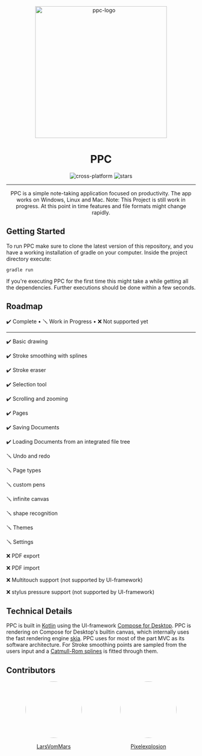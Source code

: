 <div align="center">

<img src="https://raw.githubusercontent.com/pixelexplosion/ppc/main/logo/ppc-logo.svg" width="350px"  alt="ppc-logo"/>

# PPC
<img src="https://img.shields.io/badge/OS-CROSSPLATFORM-13C6FF?style=for-the-badge" alt="cross-platform">
<img src="https://img.shields.io/github/stars/pixelexplosion/ppc?color=13C6FF&logo=github&logoColor=13C6FF&style=for-the-badge" alt="stars">

---
PPC is a simple note-taking application focused on productivity. The app works on Windows, Linux and Mac.
Note: This Project is still work in progress. At this point in time features and file formats might change rapidly.
<div align="left">

## Getting Started
To run PPC make sure to clone the latest version of this repository, and you have a working installation of gradle on your computer. Inside the project directory execute:
```
gradle run
```
If you're executing PPC for the first time this might take a while getting all the dependencies. Further executions should be done within a few seconds.
## Roadmap
✔️ Complete •
🪛 Work in Progress •
❌ Not supported yet

------

✔️ Basic drawing

✔️ Stroke smoothing with splines

✔️ Stroke eraser

✔️ Selection tool

✔️ Scrolling and zooming

✔️ Pages

✔️ Saving Documents

✔️ Loading Documents from an integrated file tree

🪛 Undo and redo

🪛 Page types

🪛 custom pens

🪛 infinite canvas

🪛 shape recognition

🪛 Themes

🪛 Settings

❌ PDF export

❌ PDF import

❌ Multitouch support (not supported by UI-framework)

❌ stylus pressure support (not supported by UI-framework)

## Technical Details
PPC is built in <a href="https://github.com/JetBrains/kotlin">Kotlin</a> using the UI-framework <a href="https://github.com/JetBrains/compose-jb">Compose for Desktop</a>. PPC is rendering on Compose for Desktop's builtin canvas, which internally uses the fast rendering engine <a href="https://github.com/google/skia">skia</a>.
PPC uses for most of the part MVC as its software architecture.
For Stroke smoothing points are sampled from the users input and a <a href="https://en.wikipedia.org/wiki/Centripetal_Catmull%E2%80%93Rom_spline">Catmull-Rom splines</a> is fitted through them.

## Contributors
<div align="center">
<div style="display: flex; justify-content: space-around;">

<div>
<a href="https://github.com/larsvommars"  >
<img src="https://avatars.githubusercontent.com/u/41260142?v=4
" width="150px" style="border-radius: 50%;">

LarsVomMars
</a>
</div>

<div>
<a href="github.com/pixelexplosion">
<img src="https://avatars.githubusercontent.com/u/43818034?v=4" width="150px" style="border-radius: 50%;">

Pixelexplosion
</a>
</div>
